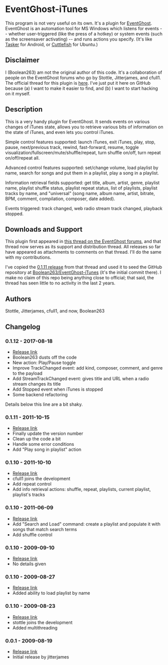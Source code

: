 # EventGhost-iTunes

This program is not very useful on its own. It's a plugin for
[EventGhost](http://www.eventghost.net/).
EventGhost is an automation tool for MS Windows
which listens for events -- whether user-triggered (like the press of a hotkey)
or system events (such as the screensaver activating) -- and runs actions
you specify. (It's like [Tasker](http://tasker.dinglisch.net/) for Android, or
[Cuttlefish](https://launchpad.net/cuttlefish) for Ubuntu.)

## Disclaimer

I (Boolean263) am not the original author of this code. It's a collaboration
of people on the EventGhost forums who go by Stottle, Jitterjames, and cfull1.
The official thread for this plugin is
[here](http://www.eventghost.net/forum/viewtopic.php?f=10&t=1815&start=0).
I've just put it here on GitHub because (a) I want to make it easier to find,
and (b) I want to start hacking on it myself.

## Description

This is a very handy plugin for EventGhost. It sends events on various changes
of iTunes state, allows you to retrieve various bits of information on the
state of iTunes, and even lets you control iTunes.

Simple control features supported: launch iTunes, exit iTunes, play, stop,
pause, next/previous track, rewind, fast-forward, resume, toggle
visualization/fullscreen/mute/shuffle/repeat, turn shuffle on/off,
turn repeat on/off/repeat all.

Advanced control features supported: set/change volume, load playlist
by name, search for songs and put them in a playlist, play a song in a
playlist.

Information retrieval fields supported: get title, album, artist, genre,
playlist name, playlist shuffle status, playlist repeat status, list of
playlists, playlist tracks by name, and "universal" (song name, album name,
artist, bitrate, BPM, comment, compilation, composer, date added).

Events triggered: track changed, web radio stream track changed,
playback stopped.

## Downloads and Support

This plugin first appeared in
[this thread on the EventGhost forums](http://www.eventghost.net/forum/viewtopic.php?f=10&t=1815&start=0),
and that thread now serves as its support and distribution thread.
All releases so far have appeared as attachments to comments on that
thread. I'll do the same with my contributions.

I've copied the
[0.1.11 release](http://www.eventghost.net/forum/viewtopic.php?f=10&t=1815&start=45#p19716)
from that thread and used it to seed the GitHub repository at
[Boolean263/EventGhost-iTunes](https://github.com/Boolean263/EventGhost-iTunes)
(it's the initial commit there).
I make no claim of this repo being anything close to official;
that said, the thread has seen little to no activity in the last 2 years.

## Authors

Stottle, Jitterjames, cfull1, and now, Boolean263

## Changelog

### 0.1.12 - 2017-08-18

* [Release link](http://www.eventghost.net/forum/viewtopic.php?f=10&t=1815&start=60#p47694)
* Boolean263 dusts off the code
* New action: Play/Pause toggle
* Improve TrackChanged event: add kind, composer, comment, and genre
  to the payload
* Add StreamTrackChanged event: gives title and URL when a radio stream
  changes its title
* Add Stopped event when iTunes is stopped
* Some backend refactoring

Details below this line are a bit shaky.

### 0.1.11 - 2011-10-15
* [Release link](http://www.eventghost.net/forum/viewtopic.php?f=10&t=1815&start=45#p19716)
* Finally update the version number
* Clean up the code a bit
* Handle some error conditions
* Add "Play song in playlist" action

### 0.1.10 - 2011-10-10
* [Release link](http://www.eventghost.net/forum/viewtopic.php?f=10&t=1815&start=45#p19626)
* cfull1 joins the development
* Add repeat control
* Add info retrieval actions: shuffle, repeat, playlists, current playlist,
  playlist's tracks

### 0.1.10 - 2011-06-09
* [Release link](http://www.eventghost.net/forum/viewtopic.php?f=10&t=1815&start=30#p18478)
* Add "Search and Load" command: create a playlist and populate it with
  songs that match search terms
* Add shuffle control

### 0.1.10 - 2009-09-10

* [Release link](http://www.eventghost.net/forum/viewtopic.php?f=10&t=1815&start=15#p10597)
* No details given

### 0.1.10 - 2009-08-27

* [Release link](http://www.eventghost.net/forum/viewtopic.php?f=10&t=1815#p10224)
* Added ability to load playlist by name

### 0.1.10 - 2009-08-23

* [Release link](http://www.eventghost.net/forum/viewtopic.php?f=10&t=1815#p10125)
* stottle joins the development
* Added multithreading

### 0.0.1 - 2009-08-19

* [Release link](http://www.eventghost.net/forum/viewtopic.php?f=10&t=1815#p10027)
* Initial release by jitterjames
